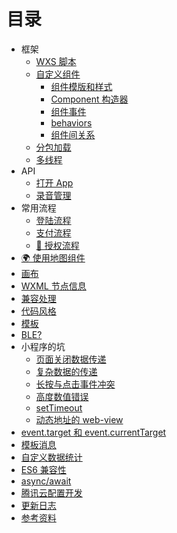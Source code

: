 # 目录

- 框架
  - [WXS 脚本](./framework/view/wxs/README.md)
  - [自定义组件](./framework/custom-component/README.md)
    - [组件模版和样式](./framework/custom-component/wxml-wxss.md)
    - [Component 构造器](./framework/custom-component/component.md)
    - [组件事件](./framework/custom-component/events.md)
    - [behaviors](./framework/custom-component/behaviors.md)
    - [组件间关系](./framework/custom-component/relations.md)
  - [分包加载](./framework/subpackages/README.md)
  - [多线程](./framework/workers/README.md)
- API
  - [打开 App](./api/launchApp.md)
  - [录音管理](./api/getRcorderManager.md)
- 常用流程
  - [登陆流程](./content/login-flow.md)
  - [支付流程](./content/payment.md)
  - [🔑 授权流程](./authorize/README.md)
- [🌍 使用地图组件](./map/README.md)
- [画布](./content/canvas/README.md)
- [WXML 节点信息](./content/wxml-node/README.md)
- [兼容处理](./content/compatibility.md)
- [代码风格](./content/editorconfig.md)
- [模板](./content/wxml-import-include.md)
- [BLE?](./content/what-is-BLE.md)
- 小程序的坑
  - [页面关闭数据传递](./pits/close-page-data-transmission.md)
  - [复杂数据的传递](./pits/complex-data-transmission.md)
  - [长按与点击事件冲突](./pits/longtap-vs-tap.md)
  - [高度数值错误](./pits/systeminfo-height.md)
  - [setTimeout](./pits/settimeout.md)
  - [动态地址的 web-view](./pits/webview-dynamic-src.md)
- [event.target 和 event.currentTarget](./content/target-vs-currentTarget.md)
- [模板消息](./content/how-to-send-template-msg.md)
- [自定义数据统计](./content/analysis/README.md)
- [ES6 兼容性](./content/es6-compatibility/README.md)
- [async/await](./content/async-await/README.md)
- [腾讯云配置开发](./qcloud/README.md)
- [更新日志](./devtools/changelog.md)
- [参考资料](./REF.md)